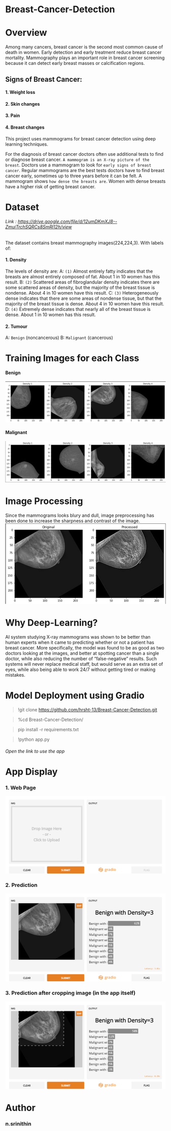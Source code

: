 # Breast-Cancer-Detection
# Overview
Among many cancers, breast cancer is the second most common cause of death in women. Early detection and early treatment reduce breast cancer mortality. Mammography plays an important role in breast cancer screening because it can detect early breast masses or calcification regions.
## Signs of Breast Cancer:
#### 1. Weight loss
#### 2. Skin changes
#### 3. Pain
#### 4. Breast changes

This project uses mammograms for breast cancer detection using deep learning techniques.

For the diagnosis of breast cancer doctors often use additional tests to find or diagnose breast cancer. ``A mammogram is an X-ray picture of the breast``. Doctors use a mammogram to look for ``early signs of breast cancer``. Regular mammograms are the best tests doctors have to find breast cancer early, sometimes up to three years before it can be felt.
A mammogram shows ``how dense the breasts are``. Women with dense breasts have a higher risk of getting breast cancer.

# Dataset
###### Link : https://drive.google.com/file/d/12umDKmXJ8--ZmuiTrchSQRCs8SmRl12h/view
The dataset contains breast mammography images(224,224,3). With labels of:
#### 1. Density 
The levels of density are:
A: ``(1)`` Almost entirely fatty indicates that the breasts are almost entirely composed of fat. About 1 in 10 women has this result.
B: ``(2)`` Scattered areas of fibroglandular density indicates there are some scattered areas of density, but the majority of the breast tissue is nondense. About 4 in 10 women have this result.
C: ``(3)`` Heterogeneously dense indicates that there are some areas of nondense tissue, but that the majority of the breast tissue is dense. About 4 in 10 women have this result.
D: ``(4)`` Extremely dense indicates that nearly all of the breast tissue is dense. About 1 in 10 women has this result.
#### 2. Tumour 
A: ``Benign`` (noncancerous)
B: ``Malignant`` (cancerous)

# Training Images for each Class
#### Benign 
![alt text](https://github.com/hrsht-13/Breast-Cancer-Detection/blob/main/image/Begign.png)
#### Malignant
![alt text](https://github.com/hrsht-13/Breast-Cancer-Detection/blob/main/image/malignant.png)
# Image Processing
Since the mammograms looks blury and dull, image preprocessing has been done to increase the sharpness and contrast of the image.
![atl text](https://github.com/hrsht-13/Breast-Cancer-Detection/blob/main/image/processing.png)

# Why Deep-Learning?
AI system studying X-ray mammograms was shown to be better than human experts when it came to predicting whether or not a patient has breast cancer. More specifically, the model was found to be as good as two doctors looking at the images, and better at spotting cancer than a single doctor, while also reducing the number of “false-negative” results. Such systems will never replace medical staff, but would serve as an extra set of eyes, while also being able to work 24/7 without getting tired or making mistakes.

# Model Deployment using Gradio
>!git clone https://github.com/hrsht-13/Breast-Cancer-Detection.git

>%cd Breast-Cancer-Detection/

>pip install -r requirements.txt

>!python app.py 

###### Open the link to use the app

# App Display
### 1. Web Page
![atl text](https://github.com/hrsht-13/Breast-Cancer-Detection/blob/main/image/webpage.png)
### 2. Prediction
![atl text](https://github.com/hrsht-13/Breast-Cancer-Detection/blob/main/image/prediction.png)
### 3. Prediction after cropping image (in the app itself)
![atl text](https://github.com/hrsht-13/Breast-Cancer-Detection/blob/main/image/after%20cropping.png)
# Author 
### n.srinithin
